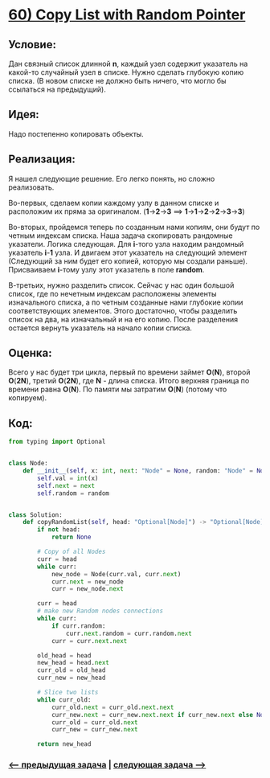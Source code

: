 # [**60) Copy List with Random Pointer**](https://leetcode.com/problems/copy-list-with-random-pointer/description/)

## **Условие:**

Дан связный список длинной **n**, каждый узел содержит указатель на какой-то случайный узел в списке. Нужно сделать глубокую копию списка. (В новом списке не должно быть ничего, что могло бы ссылаться на предыдущий).

## **Идея:**

Надо постепенно копировать объекты.

## **Реализация:**

Я нашел следующие решение. Его легко понять, но сложно реализовать.

Во-первых, сделаем копии каждому узлу в данном списке и расположим их пряма за оригиналом. (**1**->**2**->**3**  ==>  **1**->**1**->**2**->**2**->**3**->**3**)

Во-вторых, пройдемся теперь по созданным нами копиям, они будут по четным индексам списка. Наша задача скопировать рандомные указатели. Логика следующая. Для **i**-того узла находим рандомный указатель **i**-**1** узла. И двигаем этот указатель на следующий элемент (Следующий за ним будет его копией, которую мы создали раньше). Присваиваем **i**-тому узлу этот указатель в поле **random**.

В-третьих, нужно разделить список. Сейчас у нас один большой список, где по нечетным индексам расположены элементы изначального списка, а по четным созданные нами глубокие копии соответствующих элементов. Этого достаточно, чтобы разделить список на два, на изначальный и на его копию. После разделения остается вернуть указатель на начало копии списка.



## **Оценка:**

Всего у нас будет три цикла, первый по времени займет **O**(**N**), второй **O**(**2N**), третий **O**(**2N**), где **N** - длина списка. Итого верхняя граница по времени равна **O**(**N**). По памяти мы затратим **O**(**N**) (потому что копируем).

## Код:
```python
from typing import Optional


class Node:
    def __init__(self, x: int, next: "Node" = None, random: "Node" = None):
        self.val = int(x)
        self.next = next
        self.random = random


class Solution:
    def copyRandomList(self, head: "Optional[Node]") -> "Optional[Node]":
        if not head:
            return None

        # Copy of all Nodes
        curr = head
        while curr:
            new_node = Node(curr.val, curr.next)
            curr.next = new_node
            curr = new_node.next

        curr = head
        # make new Random nodes connections
        while curr:
            if curr.random:
                curr.next.random = curr.random.next
            curr = curr.next.next

        old_head = head
        new_head = head.next
        curr_old = old_head
        curr_new = new_head

        # Slice two lists
        while curr_old:
            curr_old.next = curr_old.next.next
            curr_new.next = curr_new.next.next if curr_new.next else None
            curr_old = curr_old.next
            curr_new = curr_new.next

        return new_head

```

### [<-- предыдущая задача](https://github.com/TAskMAster339/PythonAlgorithms/tree/main/59.Merge%20Two%20Sorted%20Lists) | [следующая задача -->](https://github.com/TAskMAster339/PythonAlgorithms/tree/main/61.Reverse%20Linked%20List%20II)
